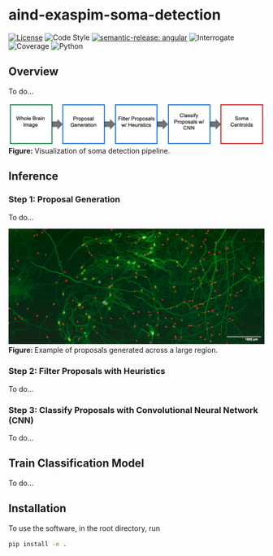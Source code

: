 # aind-exaspim-soma-detection

[![License](https://img.shields.io/badge/license-MIT-brightgreen)](LICENSE)
![Code Style](https://img.shields.io/badge/code%20style-black-black)
[![semantic-release: angular](https://img.shields.io/badge/semantic--release-angular-e10079?logo=semantic-release)](https://github.com/semantic-release/semantic-release)
![Interrogate](https://img.shields.io/badge/interrogate-100.0%25-brightgreen)
![Coverage](https://img.shields.io/badge/coverage-100%25-brightgreen?logo=codecov)
![Python](https://img.shields.io/badge/python->=3.10-blue?logo=python)

## Overview

To do...

<p>
  <img src="imgs/pipeline.png" width="900" alt="pipeline">
  <br>
  <b> Figure: </b>Visualization of soma detection pipeline.
</p>

## Inference

### Step 1: Proposal Generation

To do...

<p>
  <img src="imgs/proposals_example.png" width="900" alt="proposals">
  <br>
  <b> Figure: </b>Example of proposals generated across a large region.
</p>

### Step 2: Filter Proposals with Heuristics

To do...

### Step 3: Classify Proposals with Convolutional Neural Network (CNN)

To do...

## Train Classification Model

To do...

## Installation
To use the software, in the root directory, run
```bash
pip install -e .
```
